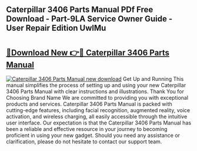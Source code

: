 ## Caterpillar 3406 Parts Manual PDf Free Download - Part-9LA Service Owner Guide - User Repair Edition UwlMu

# <h2><a href="http://bc15398.oget.top/?id=Caterpillar+3406+Parts+Manual">🔗Download New 👉🔴 Caterpillar 3406 Parts Manual</a></h2>

[![Caterpillar 3406 Parts Manual new download](https://i.imgur.com/5g1atiW.png)](http://bc15398.oget.top/?id=Caterpillar+3406+Parts+Manual)
Get Up and Running This manual simplifies the process of setting up and using your new Caterpillar 3406 Parts Manual with clear instructions and illustrations. Thank You for Choosing Brand Name We are committed to providing you with exceptional products and services. Caterpillar 3406 Parts Manual is packed with cutting-edge features, including facial recognition, augmented reality, voice activation, and wireless charging, all easily accessible through the intuitive user interface. Our expectation is that the Caterpillar 3406 Parts Manual has been a reliable and effective resource in your journey to becoming proficient in using your new gadget. Should you need any assistance or clarification, please do not hesitate to contact our support team.
